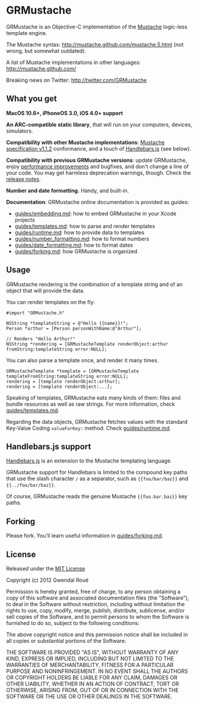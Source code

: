 GRMustache
==========

GRMustache is an Objective-C implementation of the [Mustache](http://mustache.github.com/) logic-less template engine.

The Mustache syntax: http://mustache.github.com/mustache.5.html (not wrong, but somewhat outdated).

A list of Mustache implementations in other languages: http://mustache.github.com/

Breaking news on Twitter: http://twitter.com/GRMustache


What you get
------------

**MacOS 10.6+, iPhoneOS 3.0, iOS 4.0+ support**

**An ARC-compatible static library**, that will run on your computers, devices, simulators.

**Compatibility with other Mustache implementations**: [Mustache specification v1.1.2](https://github.com/mustache/spec) conformance, and a touch of [Handlebars.js](https://github.com/wycats/handlebars.js) (see below).
    
**Compatibility with previous GRMustache versions**: update GRMustache, enjoy [performance improvements](https://github.com/groue/GRMustacheBenchmark) and bugfixes, and don't change a line of your code. You may get harmless deprecation warnings, though. Check the [release notes](GRMustache/blob/master/RELEASE_NOTES.md).

**Number and date formatting.** Handy, and built-in.

**Documentation**: GRMustache online documentation is provided as guides:

- [guides/embedding.md](GRMustache/blob/master/guides/embedding.md): how to embed GRMustache in your Xcode projects
- [guides/templates.md](GRMustache/blob/master/guides/templates.md): how to parse and render templates
- [guides/runtime.md](GRMustache/blob/master/guides/runtime.md): how to provide data to templates
- [guides/number_formatting.md](GRMustache/blob/master/guides/number_formatting.md): how to format numbers
- [guides/date_formatting.md](GRMustache/blob/master/guides/date_formatting.md): how to format dates
- [guides/forking.md](GRMustache/blob/master/guides/forking.md): how GRMustache is organized


Usage
-----

GRMustache rendering is the combination of a template string and of an object that will provide the data.

You can render templates on the fly:

    #import "GRMustache.h"
    
    NSString *templateString = @"Hello {{name}}!";
    Person *arthur = [Person personWithName:@"Arthur"];
    
    // Renders "Hello Arthur!"
    NSString *rendering = [GRMustacheTemplate renderObject:arthur fromString:templateString error:NULL];

You can also parse a template once, and render it many times.

    GRMustacheTemplate *template = [GRMustacheTemplate templateFromString:templateString error:NULL];
    rendering = [template renderObject:arthur];
    rendering = [template renderObject:...];

Speaking of templates, GRMustache eats many kinds of them: files and bundle resources as well as raw strings. For more information, check [guides/templates.md](GRMustache/blob/master/guides/templates.md).

Regarding the data objects, GRMustache fetches values with the standard Key-Value Coding `valueForKey:` method. Check [guides/runtime.md](GRMustache/blob/master/guides/runtime.md).


Handlebars.js support
---------------------

[Handlebars.js](https://github.com/wycats/handlebars.js) is an extension to the Mustache templating language.

GRMustache support for Handlebars is limited to the compound key paths that use the slash character `/` as a separator, such as `{{foo/bar/baz}}` and `{{../foo/bar/baz}}`.

Of course, GRMustache reads the genuine Mustache `{{foo.bar.baz}}` key paths.


Forking
-------

Please fork. You'll learn useful information in [guides/forking.md](GRMustache/blob/master/guides/forking.md).


License
-------

Released under the [MIT License](http://en.wikipedia.org/wiki/MIT_License)

Copyright (c) 2012 Gwendal Roué

Permission is hereby granted, free of charge, to any person obtaining a copy of this software and associated documentation files (the "Software"), to deal in the Software without restriction, including without limitation the rights to use, copy, modify, merge, publish, distribute, sublicense, and/or sell copies of the Software, and to permit persons to whom the Software is furnished to do so, subject to the following conditions:

The above copyright notice and this permission notice shall be included in all copies or substantial portions of the Software.

THE SOFTWARE IS PROVIDED "AS IS", WITHOUT WARRANTY OF ANY KIND, EXPRESS OR IMPLIED, INCLUDING BUT NOT LIMITED TO THE WARRANTIES OF MERCHANTABILITY, FITNESS FOR A PARTICULAR PURPOSE AND NONINFRINGEMENT. IN NO EVENT SHALL THE AUTHORS OR COPYRIGHT HOLDERS BE LIABLE FOR ANY CLAIM, DAMAGES OR OTHER LIABILITY, WHETHER IN AN ACTION OF CONTRACT, TORT OR OTHERWISE, ARISING FROM, OUT OF OR IN CONNECTION WITH THE SOFTWARE OR THE USE OR OTHER DEALINGS IN THE SOFTWARE.

